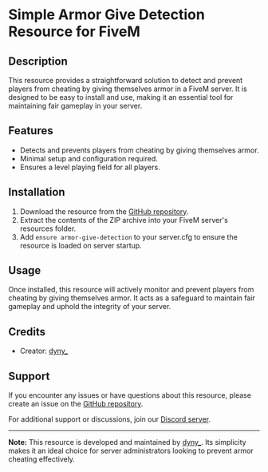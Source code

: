 # Simple Armor Give Detection Resource for FiveM

## Description

This resource provides a straightforward solution to detect and prevent players from cheating by giving themselves armor in a FiveM server. It is designed to be easy to install and use, making it an essential tool for maintaining fair gameplay in your server.

## Features

- Detects and prevents players from cheating by giving themselves armor.
- Minimal setup and configuration required.
- Ensures a level playing field for all players.

## Installation

1. Download the resource from the [GitHub repository](https://github.com/fojt1k/armor-detection/archive/refs/heads/main.zip).
2. Extract the contents of the ZIP archive into your FiveM server's resources folder.
3. Add `ensure armor-give-detection` to your server.cfg to ensure the resource is loaded on server startup.

## Usage

Once installed, this resource will actively monitor and prevent players from cheating by giving themselves armor. It acts as a safeguard to maintain fair gameplay and uphold the integrity of your server.

## Credits

- Creator: [dyny_](https://github.com/DYNYXD?tab=repositories)

## Support

If you encounter any issues or have questions about this resource, please create an issue on the [GitHub repository](https://github.com/fojt1k/armor-detection/issues).

For additional support or discussions, join our [Discord server](https://discord.gg/gUUCGkv3TF).

---

**Note:** This resource is developed and maintained by [dyny_](https://github.com/DYNYXD?tab=repositories). Its simplicity makes it an ideal choice for server administrators looking to prevent armor cheating effectively.
